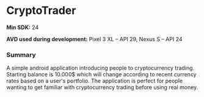 # CryptoTrader

**Min SDK:** 24

**AVD used during development:**
Pixel 3 XL – API 29,
Nexus S – API 24

### Summary
A simple android application introducing people to cryptocurrency trading. Starting balance is 10.000$
which will change according to recent currency rates based on a user's portfolio. The application is perfect for
people wanting to get familiar with cryptocurrency trading before using real money.


